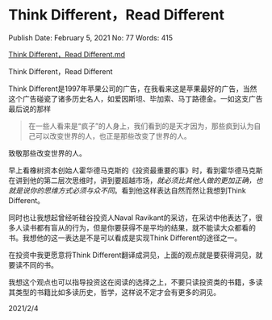 # Think Different，Read Different

Publish Date: February 5, 2021
No: 77
Words: 415

[Think Different，Read Different.md](Think%20Different%EF%BC%8CRead%20Different%201578965c568342c48848f57af38e2bc2/Think_DifferentRead_Different.md)

Think Different，Read Different

Think Different是1997年苹果公司的广告，在我看来这是苹果最好的广告，当然这个广告碰瓷了诸多历史名人，如爱因斯坦、毕加索、马丁路德金。一如这支广告最后说的那样

> 在一些人看来是“疯子”的人身上，我们看到的是天才因为，那些疯到认为自己可以改变世界的人，也正是那些改变了世界的人。
> 

致敬那些改变世界的人。

早上看橡树资本创始人霍华德马克斯的《投资最重要的事》时，看到霍华德马克斯在讲到他的第二层次思维时，讲到要超越市场，*就必须比其他人做的更加正确，也就是说你的思维方式必须与众不同*。看到他这样表达自然而然让我想到Think Different。

同时也让我想起曾经听硅谷投资人Naval Ravikant的采访，在采访中他表达了，很多人读书都有盲从的行为，但是你要获得不是平均的结果，就不能读大众都看的书。我想他的这一表达是不是可以看成是实现Think Different的途径之一。

在投资中我更愿意将Think Different翻译成洞见，上面的观点就是要获得洞见，就要读不同的书。

我想这个观点也可以指导投资这在阅读的选择之上，不要只读投资类的书籍，多读其类型的书籍比如多读历史，哲学，这样说不定才会有更多的洞见。

2021/2/4